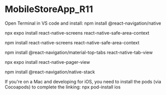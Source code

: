 # MobileStoreApp_R11

Open Terminal in VS code and install:
npm install @react-navigation/native

npx expo install react-native-screens react-native-safe-area-context

npm install react-native-screens react-native-safe-area-context

npm install @react-navigation/material-top-tabs react-native-tab-view

npx expo install react-native-pager-view

npm install @react-navigation/native-stack

If you're on a Mac and developing for iOS, you need to install the pods (via Cocoapods) to complete the linking:
npx pod-install ios

